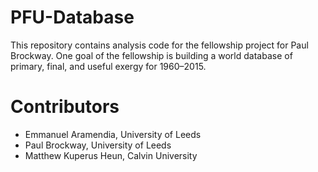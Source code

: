 
<!-- *********** -->

<!-- Note: README.md is generated from README.Rmd.   -->

<!-- Be sure to edit README.Rmd and generate the README.md file by Cmd/Ctl-shift-K -->

<!-- *********** -->

# PFU-Database

This repository contains analysis code for the fellowship project for
Paul Brockway. One goal of the fellowship is building a world database
of primary, final, and useful exergy for 1960–2015.

# Contributors

  - Emmanuel Aramendia, University of Leeds
  - Paul Brockway, University of Leeds
  - Matthew Kuperus Heun, Calvin University
